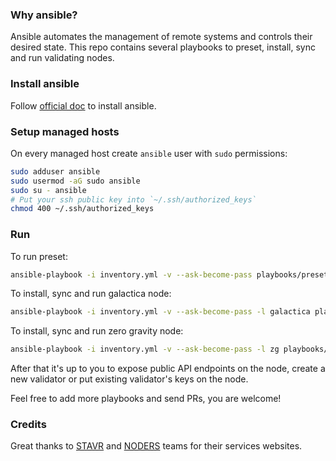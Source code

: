### Why ansible?
Ansible automates the management of remote systems and controls their desired
state. This repo contains several playbooks to preset, install, sync and
run validating nodes.

### Install ansible
Follow [official doc](https://docs.ansible.com/ansible/latest/installation_guide/intro_installation.html)
to install ansible.

### Setup managed hosts
On every managed host create `ansible` user with `sudo` permissions:
```bash
sudo adduser ansible
sudo usermod -aG sudo ansible
sudo su - ansible
# Put your ssh public key into `~/.ssh/authorized_keys`
chmod 400 ~/.ssh/authorized_keys
```

### Run
To run preset:
```bash
ansible-playbook -i inventory.yml -v --ask-become-pass playbooks/preset.yml
```

To install, sync and run galactica node:
```bash
ansible-playbook -i inventory.yml -v --ask-become-pass -l galactica playbooks/galactica.yml
```
To install, sync and run zero gravity node:
```bash
ansible-playbook -i inventory.yml -v --ask-become-pass -l zg playbooks/zg.yml
```

After that it's up to you to expose public API endpoints on the node, create a
new validator or put existing validator's keys on the node.

Feel free to add more playbooks and send PRs, you are welcome!

### Credits
Great thanks to [STAVR](https://stavr-team.gitbook.io/nodes-guides) and
[NODERS](https://noders.services/) teams for their services websites.